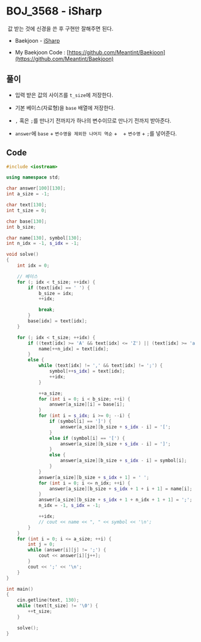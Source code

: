 # BOJ_3568 - iSharp

&nbsp;값 받는 것에 신경을 쓴 후 구현만 잘해주면 된다.

- Baekjoon - [iSharp](https://www.acmicpc.net/problem/3568)

- My Baekjoon Code : [https://github.com/Meantint/Baekjoon](https://github.com/Meantint/Baekjoon)

## 풀이

- 입력 받은 값의 사이즈를 `t_size`에 저장한다.

- 기본 베이스(자료형)을 `base` 배열에 저장한다.

- `,` 혹은 `;`를 만나기 전까지가 하나의 변수이므로 만나기 전까지 받아준다.

- `answer`에 `base` + `변수명을 제외한 나머지 역순` + ` ` + `변수명` + `;`를 넣어준다.

## Code

```cpp
#include <iostream>

using namespace std;

char answer[100][130];
int a_size = -1;

char text[130];
int t_size = 0;

char base[130];
int b_size;

char name[130], symbol[130];
int n_idx = -1, s_idx = -1;

void solve()
{
    int idx = 0;

    // 베이스
    for (; idx < t_size; ++idx) {
        if (text[idx] == ' ') {
            b_size = idx;
            ++idx;

            break;
        }
        base[idx] = text[idx];
    }

    for (; idx < t_size; ++idx) {
        if ((text[idx] >= 'A' && text[idx] <= 'Z') || (text[idx] >= 'a' && text[idx] <= 'z')) {
            name[++n_idx] = text[idx];
        }
        else {
            while (text[idx] != ',' && text[idx] != ';') {
                symbol[++s_idx] = text[idx];
                ++idx;
            }

            ++a_size;
            for (int i = 0; i < b_size; ++i) {
                answer[a_size][i] = base[i];
            }
            for (int i = s_idx; i >= 0; --i) {
                if (symbol[i] == ']') {
                    answer[a_size][b_size + s_idx - i] = '[';
                }
                else if (symbol[i] == '[') {
                    answer[a_size][b_size + s_idx - i] = ']';
                }
                else {
                    answer[a_size][b_size + s_idx - i] = symbol[i];
                }
            }
            answer[a_size][b_size + s_idx + 1] = ' ';
            for (int i = 0; i <= n_idx; ++i) {
                answer[a_size][b_size + s_idx + 1 + i + 1] = name[i];
            }
            answer[a_size][b_size + s_idx + 1 + n_idx + 1 + 1] = ';';
            n_idx = -1, s_idx = -1;

            ++idx;
            // cout << name << ", " << symbol << '\n';
        }
    }
    for (int i = 0; i <= a_size; ++i) {
        int j = 0;
        while (answer[i][j] != ';') {
            cout << answer[i][j++];
        }
        cout << ';' << '\n';
    }
}

int main()
{
    cin.getline(text, 130);
    while (text[t_size] != '\0') {
        ++t_size;
    }

    solve();
}
```

